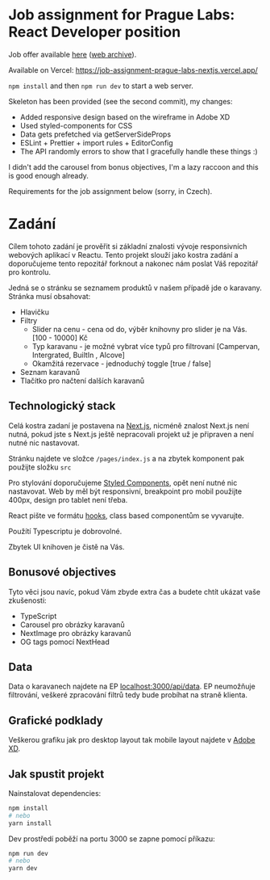 # Job assignment for Prague Labs: React Developer position

Job offer available [here](https://praguelabs.com/cook-with-us/position/react) ([web archive](https://web.archive.org/web/20220628142026/https://praguelabs.com/cook-with-us/position/react)).

Available on Vercel: https://job-assignment-prague-labs-nextjs.vercel.app/

`npm install` and then `npm run dev` to start a web server.

Skeleton has been provided (see the second commit), my changes:

- Added responsive design based on the wireframe in Adobe XD
- Used styled-components for CSS
- Data gets prefetched via getServerSideProps
- ESLint + Prettier + import rules + EditorConfig
- The API randomly errors to show that I gracefully handle these things :)

I didn't add the carousel from bonus objectives, I'm a lazy raccoon and this is good enough already.

Requirements for the job assignment below (sorry, in Czech).

 # Zadání

Cílem tohoto zadání je prověřit si základní znalosti vývoje responsivních webových aplikací v Reactu.
Tento projekt slouží jako kostra zadání a doporučujeme tento repozitář forknout a nakonec nám poslat Váš repozitář pro kontrolu.

Jedná se o stránku se seznamem produktů v našem případě jde o karavany.
Stránka musí obsahovat:
    
- Hlavičku
- Filtry
  - Slider na cenu - cena od do, výběr knihovny pro slider je na Vás. [100 - 10000] Kč
  - Typ karavanu - je možné vybrat více typů pro filtrovaní [Campervan, Intergrated, BuiltIn , Alcove]
  - Okamžitá rezervace - jednoduchý toggle [true / false]
- Seznam karavanů
- Tlačítko pro načtení dalších karavanů

## Technologický stack

Celá kostra zadaní je postavena na [Next.js](https://nextjs.org/docs/getting-started), nicméně znalost Next.js není nutná,
pokud jste s Next.js ještě nepracovali projekt už je připraven a není nutné nic nastavovat.  

Stránku najdete ve složce `/pages/index.js` a na zbytek komponent pak použijte složku `src`

Pro stylování doporučujeme [Styled Components](https://styled-components.com/), opět není nutné nic nastavovat. 
Web by měl být responsivní, breakpoint pro mobil použijte 400px, design pro tablet není třeba.

React pište ve formátu [hooks](https://reactjs.org/docs/hooks-intro.html), class based componentům se vyvarujte.

Použítí Typescriptu je dobrovolné.

Zbytek UI knihoven je čistě na Vás.

## Bonusové objectives

Tyto věci jsou navíc, pokud Vám zbyde extra čas a budete chtít ukázat vaše zkušenosti:

 - TypeScript
 - Carousel pro obrázky karavanů
 - NextImage pro obrázky karavanů
 - OG tags pomocí NextHead

## Data

Data o karavanech najdete na EP [localhost:3000/api/data](http://localhost:3000/api/data).
EP neumožňuje filtrování, veškeré zpracování filtrů tedy bude probíhat na straně klienta.

## Grafické podklady

Veškerou grafiku jak pro desktop layout tak mobile layout najdete v 
[Adobe XD](https://xd.adobe.com/view/8df4afb8-74e0-48d5-b24b-a66cddfa07e7-d8a7/flow/).

## Jak spustit projekt

Nainstalovat dependencies:

```bash
npm install
# nebo
yarn install
```

Dev prostředí poběží na portu 3000 se zapne pomocí příkazu:

```bash
npm run dev
# nebo
yarn dev
```
